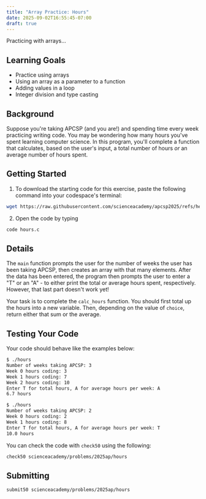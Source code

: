 ```yaml
---
title: "Array Practice: Hours"
date: 2025-09-02T16:55:45-07:00
draft: true
---
```

Practicing with arrays...

<!--more-->

## Learning Goals

* Practice using arrays
* Using an array as a parameter to a function
* Adding values in a loop
* Integer division and type casting

## Background

Suppose you're taking APCSP (and you are!) and spending time every week practicing writing code. You may be wondering how many hours you've spent learning computer science. In this program, you'll complete a function that calculates, based on the user's input, a total number of hours *or* an average number of hours spent.

## Getting Started

1. To download the starting code for this exercise, paste the following command into your codespace's terminal:
```bash
wget https://raw.githubusercontent.com/scienceacademy/apcsp2025/refs/heads/main/practice/hours.c
```
2. Open the code by typing
```bash
code hours.c
```

## Details

The `main` function prompts the user for the number of weeks the user has been taking APCSP, then creates an array with that many elements. After the data has been entered, the program then prompts the user to enter a "T" or an "A" - to either print the total or average hours spent, respectively. However, that last part doesn't work yet!

Your task is to complete the `calc_hours` function. You should first total up the hours into a new variable. Then, depending on the value of `choice`, return either that sum or the average.

## Testing Your Code

Your code should behave like the examples below:

```md
$ ./hours
Number of weeks taking APCSP: 3
Week 0 hours coding: 3
Week 1 hours coding: 7
Week 2 hours coding: 10
Enter T for total hours, A for average hours per week: A
6.7 hours
```

```md
$ ./hours
Number of weeks taking APCSP: 2
Week 0 hours coding: 2
Week 1 hours coding: 8
Enter T for total hours, A for average hours per week: T
10.0 hours
```

You can check the code with `check50` using the following:

```bash
check50 scienceacademy/problems/2025ap/hours
```

## Submitting

```bash
submit50 scienceacademy/problems/2025ap/hours
```

